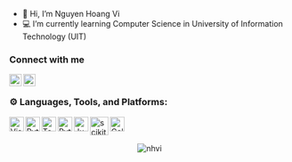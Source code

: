 - 👋 Hi, I’m Nguyen Hoang Vi
- 💻 I’m currently learning Computer Science in University of Information Technology (UIT)

### Connect with me   
[<img align="left" alt="nhvi | Facebook" width="22px" src="https://cdn.jsdelivr.net/npm/simple-icons@v3/icons/facebook.svg"/>][facebook]
[<img align="left" alt="nhvi | Twitter" width="22px" src="https://cdn.jsdelivr.net/npm/simple-icons@v3/icons/twitter.svg" />][twitter]

<br />

[facebook]: https://www.facebook.com/hoangvi.nguyen.mi55u
[twitter]: https://twitter.com/1mi55U

### ⚙ Languages, Tools, and Platforms:

<img align="left" alt="Visual Studio Code" width="26px" src="https://upload.wikimedia.org/wikipedia/commons/2/2d/Visual_Studio_Code_1.18_icon.svg"/>
<img align="left" alt="Python" width="26px" src="https://upload.wikimedia.org/wikipedia/commons/0/0a/Python.svg"/>
<img align="left" alt="TensorFlow" width="26px" src="https://upload.wikimedia.org/wikipedia/commons/2/2d/Tensorflow_logo.svg"/>
<img align="left" alt="Pytorch" width="26px" src="https://upload.wikimedia.org/wikipedia/commons/1/10/PyTorch_logo_icon.svg"/>
<img align="left" alt="Jupyter" width="26px" src="https://upload.wikimedia.org/wikipedia/commons/3/38/Jupyter_logo.svg"/>
<img align="left" alt="scikit_learn" width="33px" src="https://upload.wikimedia.org/wikipedia/commons/0/05/Scikit_learn_logo_small.svg" />
<img align="left" alt="Colaboratory" width="26px" src="https://miro.medium.com/max/512/0*ffbATxpDRokOBXzE.png"/>          

</br>


<br />

<p align="center"><img src="https://github-readme-streak-stats.herokuapp.com/?user=HoangfVx&" alt="nhvi" /></p>








